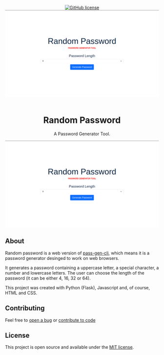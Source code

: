 <p align="center">
<a href="https://github.com/gcmaciel/random-pass/blob/master/LICENSE"><img alt="GitHub license" src="https://img.shields.io/github/license/gcmaciel/random-pass"></a>
 <img src="/media/screenshot_index.png">
   <a href=""><img src=""></a>
 </p>
<h1 align="center"><b>Random Password</b></h1>
<p align="center">A Password Generator Tool.</p>

![](https://github.com/gcmaciel/random-pass/blob/master/media/Screenshot_index.png)

## About

Random password is a web version of [pass-gen-cli](https://github.com/gcmaciel/pass-gen-cli), which means it is a password generator desinged to work on web browsers.

It generates a password containing a uppercase letter, a special character, a number and lowercase letters. The user can choose the length of the password (it can be either 4, 16, 32 or 64).

This project was created with Python (Flask), Javascript and, of course, HTML and CSS.

## Contributing

Feel free to [open a bug](https://github.com/gcmaciel/random-pass/issues) or [contribute to code](https://github.com/gcmaciel/random-pass/pulls)

## License

This project is open source and available under the [MIT license](LICENSE).
